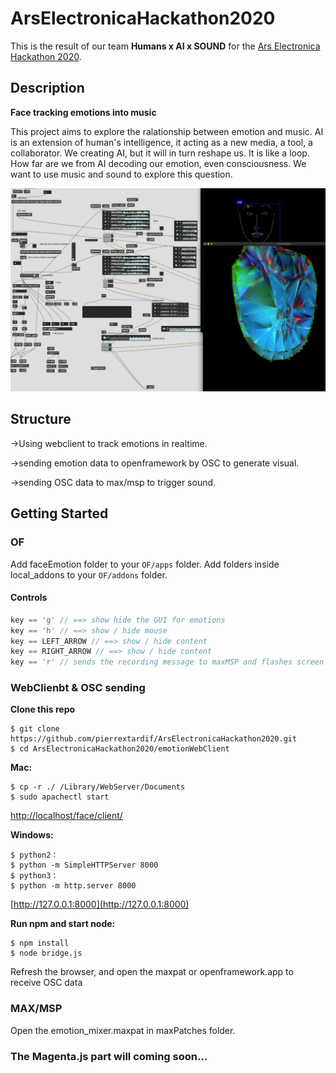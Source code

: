 # ArsElectronicaHackathon2020

This is the result of our team   **Humans x AI x SOUND** for the [Ars Electronica Hackathon 2020](https://ars.electronica.art/keplersgardens/en/aixmusic-hackathon/).

## Description

**Face tracking emotions into music**

This project aims to explore the ralationship between emotion and music. AI is an extension of human's intelligence, it acting as a new media, a tool, a collaborator. We creating AI, but it will in turn reshape us. It is like a loop. How far are we from AI decoding our emotion, even consciousness. We want to use music and sound to explore this question.



![.](./Assets/1.png)


## Structure

->Using webclient to track emotions in realtime.  

->sending emotion data to openframework by OSC to generate visual.  

->sending OSC data to max/msp to trigger sound.  


## Getting Started

### OF
Add faceEmotion folder to your `OF/apps` folder.
Add folders inside local_addons to your `OF/addons` folder.

#### Controls

```cpp
key == 'g' // ==> show hide the GUI for emotions
key == 'h' // ==> show / hide mouse
key == LEFT_ARROW // ==> show / hide content
key == RIGHT_ARROW // ==> show / hide content
key == 'r' // sends the recording message to maxMSP and flashes screen red
```

### WebClienbt & OSC sending

**Clone this repo**

	$ git clone https://github.com/pierrextardif/ArsElectronicaHackathon2020.git
	$ cd ArsElectronicaHackathon2020/emotionWebClient

**Mac:**

	$ cp -r ./ /Library/WebServer/Documents
	$ sudo apachectl start
[http://localhost/face/client/](http://localhost/face/client/)

**Windows:**

	$ python2：
	$ python -m SimpleHTTPServer 8000
	$ python3：
	$ python -m http.server 8000
	
[http://127.0.0.1:8000](http://127.0.0.1:8000)

**Run npm and start node:**

	$ npm install
	$ node bridge.js

Refresh the browser, and open the maxpat or openframework.app to receive OSC data

### MAX/MSP

Open the emotion_mixer.maxpat in maxPatches folder.


### The Magenta.js part will coming soon...




